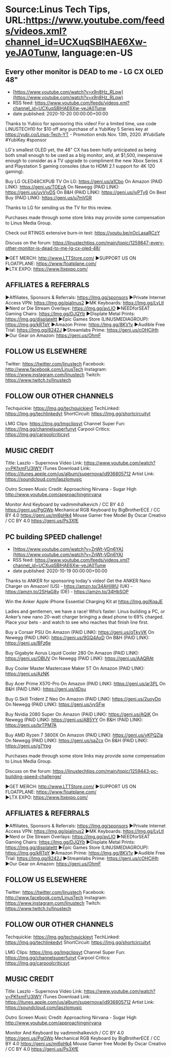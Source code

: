 # Source:Linus Tech Tips, URL:https://www.youtube.com/feeds/videos.xml?channel_id=UCXuqSBlHAE6Xw-yeJA0Tunw, language:en-US

## Every other monitor is DEAD to me - LG CX OLED 48"
 - [https://www.youtube.com/watch?v=x9n8Hz_RLqw](https://www.youtube.com/watch?v=x9n8Hz_RLqw)
 - RSS feed: https://www.youtube.com/feeds/videos.xml?channel_id=UCXuqSBlHAE6Xw-yeJA0Tunw
 - date published: 2020-10-20 00:00:00+00:00

Thanks to Yubico for sponsoring this video! For a limited time, use code LINUSTECH10 for $10 off any purchase of a YubiKey 5 Series key at https://yubi.co/Linus-Tech-YT - Promotion ends Nov. 13th, 2020. #YubiSafe #YubiKey #sponsor

LG's smallest OLED yet, the 48" CX has been hotly anticipated as being both small enough to be used as a big monitor, and, at $1,500, inexpensive enough to consider as a TV upgrade to compliment the new Xbox Series X and Playstation 5 gaming consoles (due to HDMI 2.1 support for 4K 120 gaming). 

Buy LG OLED48CXPUB TV
On LG: https://geni.us/a1Cbo
On Amazon (PAID LINK): https://geni.us/TOEzA
On Newegg (PAID LINK): https://geni.us/uvVjyDS
On B&H (PAID LINK): https://geni.us/ivPTy6
On Best Buy (PAID LINK): https://geni.us/u7mVGR

Thanks to LG for sending us the TV for this review. 

Purchases made through some store links may provide some compensation to Linus Media Group.

Check out RTINGS extensive burn-in test: https://youtu.be/nOcLasaRCzY

Discuss on the forum: https://linustechtips.com/main/topic/1259847-every-other-monitor-is-dead-to-me-lg-cx-oled-48/

►GET MERCH: http://www.LTTStore.com/
►SUPPORT US ON FLOATPLANE: https://www.floatplane.com/  
►LTX EXPO: https://www.ltxexpo.com/   

AFFILIATES & REFERRALS
---------------------------------------------------
►Affiliates, Sponsors & Referrals: https://lmg.gg/sponsors
►Private Internet Access VPN: https://lmg.gg/pialinus2
►MK Keyboards: https://lmg.gg/LyLtl
►Nerd or Die Stream Overlays: https://lmg.gg/avLlO
►NEEDforSEAT Gaming Chairs: https://lmg.gg/DJQYb
►Displate Metal Prints: https://lmg.gg/displateltt
►Epic Games Store (LINUSMEDIAGROUP): https://lmg.gg/kRTpY
►Amazon Prime: https://lmg.gg/8KV1v
►Audible Free Trial: https://lmg.gg/8242J
►Streamlabs Prime: https://geni.us/cOHCiHh
►Our Gear on Amazon: https://geni.us/OhmF
 
FOLLOW US ELSEWHERE
---------------------------------------------------  
Twitter: https://twitter.com/linustech
Facebook: http://www.facebook.com/LinusTech
Instagram: https://www.instagram.com/linustech
Twitch: https://www.twitch.tv/linustech

FOLLOW OUR OTHER CHANNELS
---------------------------------------------------  
Techquickie: https://lmg.gg/techquickieyt
TechLinked: https://lmg.gg/techlinkedyt
ShortCircuit: https://lmg.gg/shortcircuityt

LMG Clips: https://lmg.gg/lmgclipsyt
Channel Super Fun: https://lmg.gg/channelsuperfunyt
Carpool Critics: https://lmg.gg/carpoolcriticsyt

MUSIC CREDIT
---------------------------------------------------  
Title: Laszlo - Supernova
Video Link: https://www.youtube.com/watch?v=PKfxmFU3lWY
iTunes Download Link: https://itunes.apple.com/us/album/supernova/id936805712
Artist Link: https://soundcloud.com/laszlomusic

Outro Screen Music Credit: Approaching Nirvana - Sugar High http://www.youtube.com/approachingnirvana

Monitor And Keyboard by vadimmihalkevich / CC BY 4.0  https://geni.us/PgGWp
Mechanical RGB Keyboard by BigBrotherECE / CC BY 4.0 https://geni.us/mj6pHk4
Mouse Gamer free Model By Oscar Creativo / CC BY 4.0 https://geni.us/Ps3XfE

## PC building SPEED challenge!
 - [https://www.youtube.com/watch?v=ZnWt-VDn6YA](https://www.youtube.com/watch?v=ZnWt-VDn6YA)
 - RSS feed: https://www.youtube.com/feeds/videos.xml?channel_id=UCXuqSBlHAE6Xw-yeJA0Tunw
 - date published: 2020-10-19 00:00:00+00:00

Thanks to ANKER for sponsoring today's video! Get the ANKER Nano Charger on Amazon! (US) - https://amzn.to/34AHiWU
(UK) - https://amzn.to/2SHaG8v
(DE) -  https://amzn.to/34HbSOP

Win the Anker Apple iPhone Essential Charging Kit at https://lmg.gg/KqaJE

Ladies and gentlemen, we have a race! Who’s faster: Linus building a PC, or Anker’s new nano 20-watt charger bringing a dead phone to 69% charged. Place your bets - and watch to see who reaches that finish line first.

Buy a Corsair PSU
On Amazon (PAID LINK): https://geni.us/qTkyVK
On Newegg (PAID LINK): https://geni.us/9GQ4AxD
On B&H (PAID LINK): https://geni.us/BFz6e

Buy Gigabyte Aorus Liquid Cooler 280
On Amazon (PAID LINK): https://geni.us/OBUV
On Newegg (PAID LINK): https://geni.us/AAQRAt

Buy Cooler Master Mastercase Maker 5T
On Amazon (PAID LINK): https://geni.us/AzNK

Buy Acer Prime X570-Pro
On Amazon (PAID LINK): https://geni.us/ar3PL
On B&H (PAID LINK): https://geni.us/dDsu

Buy G.Skill Trident Z Neo
On Amazon (PAID LINK): https://geni.us/2uoyDq
On Newegg (PAID LINK): https://geni.us/vySFw

Buy Nvidia 2080 Super
On Amazon (PAID LINK): https://geni.us/AQiK
On Newegg (PAID LINK): https://geni.us/AB5YY
On B&H (PAID LINK): https://geni.us/brTPM7A

Buy AMD Ryzen 7 3800X
On Amazon (PAID LINK): https://geni.us/vKPQZla
On Newegg (PAID LINK): https://geni.us/saZcx
On B&H (PAID LINK): https://geni.us/g7Ypg

Purchases made through some store links may provide some compensation to Linus Media Group.

Discuss on the forum: https://linustechtips.com/main/topic/1259443-pc-building-speed-challenge/

►GET MERCH: http://www.LTTStore.com/
►SUPPORT US ON FLOATPLANE: https://www.floatplane.com/  
►LTX EXPO: https://www.ltxexpo.com/   

AFFILIATES & REFERRALS
---------------------------------------------------
►Affiliates, Sponsors & Referrals: https://lmg.gg/sponsors
►Private Internet Access VPN: https://lmg.gg/pialinus2
►MK Keyboards: https://lmg.gg/LyLtl
►Nerd or Die Stream Overlays: https://lmg.gg/avLlO
►NEEDforSEAT Gaming Chairs: https://lmg.gg/DJQYb
►Displate Metal Prints: https://lmg.gg/displateltt
►Epic Games Store (LINUSMEDIAGROUP): https://lmg.gg/kRTpY
►Amazon Prime: https://lmg.gg/8KV1v
►Audible Free Trial: https://lmg.gg/8242J
►Streamlabs Prime: https://geni.us/cOHCiHh
►Our Gear on Amazon: https://geni.us/OhmF
 
FOLLOW US ELSEWHERE
---------------------------------------------------  
Twitter: https://twitter.com/linustech
Facebook: http://www.facebook.com/LinusTech
Instagram: https://www.instagram.com/linustech
Twitch: https://www.twitch.tv/linustech

FOLLOW OUR OTHER CHANNELS
---------------------------------------------------  
Techquickie: https://lmg.gg/techquickieyt
TechLinked: https://lmg.gg/techlinkedyt
ShortCircuit: https://lmg.gg/shortcircuityt

LMG Clips: https://lmg.gg/lmgclipsyt
Channel Super Fun: https://lmg.gg/channelsuperfunyt
Carpool Critics: https://lmg.gg/carpoolcriticsyt

MUSIC CREDIT
---------------------------------------------------  
Title: Laszlo - Supernova
Video Link: https://www.youtube.com/watch?v=PKfxmFU3lWY
iTunes Download Link: https://itunes.apple.com/us/album/supernova/id936805712
Artist Link: https://soundcloud.com/laszlomusic

Outro Screen Music Credit: Approaching Nirvana - Sugar High http://www.youtube.com/approachingnirvana

Monitor And Keyboard by vadimmihalkevich / CC BY 4.0  https://geni.us/PgGWp
Mechanical RGB Keyboard by BigBrotherECE / CC BY 4.0 https://geni.us/mj6pHk4
Mouse Gamer free Model By Oscar Creativo / CC BY 4.0 https://geni.us/Ps3XfE

